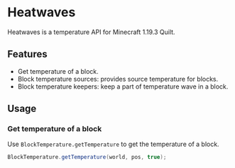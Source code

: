 # Heatwaves

Heatwaves is a temperature API for Minecraft 1.19.3 Quilt.

## Features

- Get temperature of a block.
- Block temperature sources: provides source temperature for blocks.
- Block temperature keepers: keep a part of temperature wave in a block.

## Usage

### Get temperature of a block

Use `BlockTemperature.getTemperature` to get the temperature of a block.

```java
BlockTemperature.getTemperature(world, pos, true);
```
